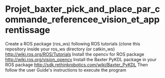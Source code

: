 # Projet_baxter_pick_and_place_par_commande_referencee_vision_et_apprentissage

Create a ROS package (ros_ws) following ROS tutorials (clone this repository inside your ros_ws directory (or catkin_ws) http://wiki.ros.org/ROS/Tutorials
Install the opencv for ROS package http://wiki.ros.org/vision_opencv
Install the Baxter PyKDL package in your ROS package http://sdk.rethinkrobotics.com/wiki/Baxter_PyKDL
Then follow the user Guide's instructions to execute the program
